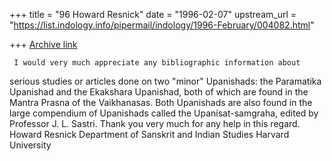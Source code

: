 +++
title = "96 Howard Resnick"
date = "1996-02-07"
upstream_url = "https://list.indology.info/pipermail/indology/1996-February/004082.html"

+++
[Archive link](https://list.indology.info/pipermail/indology/1996-February/004082.html)

     I would very much appreciate any bibliographic information about 
serious studies or articles done on two "minor" Upanishads: the 
Paramatika Upanishad and the Ekakshara Upanishad, both of which are found 
in the Mantra Prasna of the Vaikhanasas.  Both Upanishads are also found 
in the large compendium of Upanishads called the Upanisat-samgraha, 
edited by Professor J. L. Sastri.
      Thank you very much for any help in this regard.
Howard Resnick
Department of Sanskrit and Indian Studies
Harvard University





